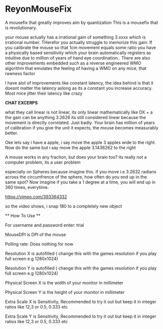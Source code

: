 # ReyonMouseFix
A mousefix that greatly improves aim by quantization
This is a mousefix that is revolutionary.

your mouse actually has a irrational gain of something 3.xxxx which is irrational number. 
THerefor you actually struggle to memorize this gain. If you calibrate the mouse so that 1cm movement equals some ratio you have a physically based sensitivity which your brain automatically registers as intuitive due to million of years of hand eye coordination..
There are also other improvements embedded such as a reverse engineered WMO algorithm that emulates the feeling of having a WMO on any mice, that rawness factor

I have alot of improvements like constant latency, the idea behind is that it doesnt matter the latency aslong as its a constant you increase accuracy. Most mice jitter their latency like crazy

**CHAT EXCERPS**

what they call linear is not linear, its only linear mathematically like DX + a   
the gain can be anything 3.2626 its still considered linear because the movement is directly correlated. 
Just badly. Your brain has million of years of calibration if you give the unit it expects, the mouse becomes measurably better.


Oke lets say i have a apple, i say move the apple 3 apples wide to the right.
Now do the same but i say move the apple 3.1436262 to the right


A mouse works in any fraction, but does your brain too?
its really not a computer problem, its a user problem

especially on Spheres because imagine this. if you move i.e 3.2632 radians across the circumfrence of the sphere, 
how often do you end up in the same spot? 
Now imagine if you take a 1 degree at a time, you will end up in 360 times, everytime.

https://vimeo.com/393364332

so the video shows, i snap 180 to a completely new object



** How To Use ** 


For username and password enter: trial

MouseDPI is DPI of the mouse

Polling rate: Does nothing for now

Resolution X is autofilled ( change this with the games resolution if you play full screen e.g 1280x1024)

Resolution Y is autofilled ( change this with the games resolution if you play full screen e.g 1280x1024)

Physical Screen X is the width of your monitor in millimeter

Physical Screen Y is the height of your monitor in millimeter

Extra Scale X is Sensitivity, Recommended to try it out but keep it in integer ratios like 12,3 or 0.5, 0.333 etc

Extra Scale Y is Sensitivity, Recommended to try it out but keep it in integer ratios like 12,3 or 0.5, 0.333 etc



